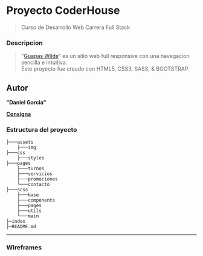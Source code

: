 # Proyecto CoderHouse
> Curso de Desarrollo Web Carrera Full Stack

### Descripcion

> "[Guapas Wilde](https://estetica-guapaswilde.netlify.app/)" es un sitio web full responsive con una navegacion sencilla e intuitiva.
> <br>
> Este proyecto fue creado con HTML5, CSS3, SASS, & BOOTSTRAP.
## Autor
**"Daniel Garcia"**

[**Consigna**](https://drive.google.com/file/d/1QyWViVwE6aTSlQJcatr3UhLGEtWHuVPw/view?usp=sharing)

### Estructura del proyecto

```
├───assets
    ├───img
├───css
    ├───styles
├───pages
    ├───turnos
    ├───servicios
    ├───promociones
    └───contacto
├───scss
    ├───base
    ├───components
    ├───pages
    ├───utils
    └───main
├─index
├─README.md
```
---
### Wireframes

